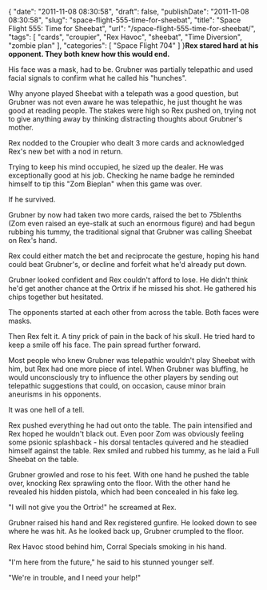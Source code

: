 {
    "date": "2011-11-08 08:30:58",
    "draft": false,
    "publishDate": "2011-11-08 08:30:58",
    "slug": "space-flight-555-time-for-sheebat",
    "title": "Space Flight 555: Time for Sheebat",
    "url": "\/space-flight-555-time-for-sheebat\/",
    "tags": [
        "cards",
        "croupier",
        "Rex Havoc",
        "sheebat",
        "Time Diversion",
        "zombie plan"
    ],
    "categories": [
        "Space Flight 704"
    ]
}**Rex stared hard at his opponent. They both knew how this would end.**

His face was a mask, had to be. Grubner was partially telepathic and
used facial signals to confirm what he called his "hunches".

Why anyone played Sheebat with a telepath was a good question, but
Grubner was not even aware he was telepathic, he just thought he was
good at reading people. The stakes were high so Rex pushed on, trying
not to give anything away by thinking distracting thoughts about
Grubner's mother.

Rex nodded to the Croupier who dealt 3 more cards and acknowledged Rex's
new bet with a nod in return.

Trying to keep his mind occupied, he sized up the dealer. He was
exceptionally good at his job. Checking he name badge he reminded
himself to tip this "Zom Bieplan" when this game was over.

If he survived.

Grubner by now had taken two more cards, raised the bet to 75blenths
(Zom even raised an eye-stalk at such an enormous figure) and had begun
rubbing his tummy, the traditional signal that Grubner was calling
Sheebat on Rex's hand.

Rex could either match the bet and reciprocate the gesture, hoping his
hand could beat Grubner's, or decline and forfeit what he'd already put
down.

Grubner looked confident and Rex couldn't afford to lose. He didn't
think he'd get another chance at the Ortrix if he missed his shot. He
gathered his chips together but hesitated.

The opponents started at each other from across the table. Both faces
were masks.

Then Rex felt it. A tiny prick of pain in the back of his skull. He
tried hard to keep a smile off his face. The pain spread further
forward.

Most people who knew Grubner was telepathic wouldn't play Sheebat with
him, but Rex had one more piece of intel. When Grubner was bluffing, he
would unconsciously try to influence the other players by sending out
telepathic suggestions that could, on occasion, cause minor brain
aneurisms in his opponents.

It was one hell of a tell.

Rex pushed everything he had out onto the table. The pain intensified
and Rex hoped he wouldn't black out. Even poor Zom was obviously feeling
some psionic splashback - his dorsal tentacles quivered and he steadied
himself against the table. Rex smiled and rubbed his tummy, as he laid a
Full Sheebat on the table.

Grubner growled and rose to his feet. With one hand he pushed the table
over, knocking Rex sprawling onto the floor. With the other hand he
revealed his hidden pistola, which had been concealed in his fake leg.

"I will not give you the Ortrix!" he screamed at Rex.

Grubner raised his hand and Rex registered gunfire. He looked down to
see where he was hit. As he looked back up, Grubner crumpled to the
floor.

Rex Havoc stood behind him, Corral Specials smoking in his hand.

"I'm here from the future," he said to his stunned younger self.

"We're in trouble, and I need your help!"